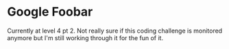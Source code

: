 # Google Foobar

Currently at level 4 pt 2. Not really sure if this coding challenge is monitored anymore but I'm still working through it
for the fun of it.
